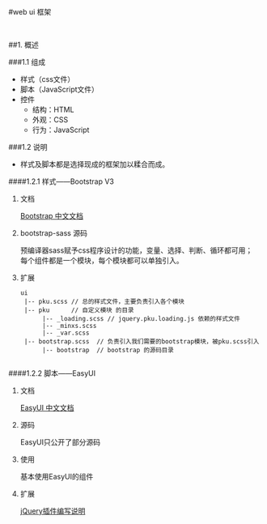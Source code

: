 #web ui 框架

&nbsp;

##1. 概述


###1.1 组成

* 样式（css文件）
* 脚本（JavaScript文件）
* 控件
	* 结构：HTML
	* 外观：CSS
	* 行为：JavaScript 	


###1.2 说明


* 样式及脚本都是选择现成的框架加以糅合而成。




####1.2.1 样式——Bootstrap V3

1. 文档

	[Bootstrap 中文文档](http://v3.bootcss.com/)

2. bootstrap-sass 源码

	预编译器sass赋予css程序设计的功能，变量、选择、判断、循环都可用；<br>
	每个组件都是一个模块，每个模块都可以单独引入。
		
3. 扩展
	
	```
	ui
	 |-- pku.scss // 总的样式文件，主要负责引入各个模块
	 |-- pku      // 自定义模块 的目录
		  |-- _loading.scss // jquery.pku.loading.js 依赖的样式文件
		  |-- _minxs.scss
		  |-- _var.scss	  	  	
	 |-- bootstrap.scss  // 负责引入我们需要的bootstrap模块，被pku.scss引入
	 	  |-- bootstrap  //	bootstrap 的源码目录
	 
	```
	

####1.2.2 脚本——EasyUI		

1. 文档

	[EasyUI 中文文档](http://www.jeasyui.com/)
	
2. 源码

	EasyUI只公开了部分源码
	
3. 使用

	基本使用EasyUI的组件

4. 扩展

	[jQuery插件编写说明](http://forwardnow.github.io/pkusoft_modules/gh-pages/web/note/2016/05/26.html)	